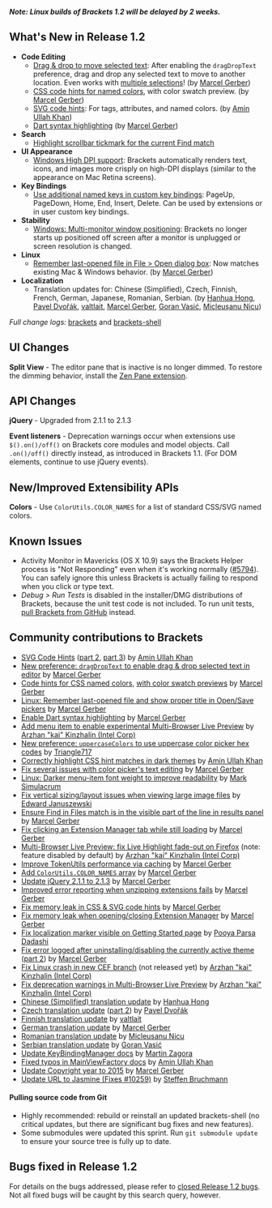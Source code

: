 **_Note: Linux builds of Brackets 1.2 will be delayed by 2 weeks._**

What's New in Release 1.2 
-------------------------

* **Code Editing**
    * [Drag & drop to move selected text](https://github.com/adobe/brackets/pull/9584): After enabling the `dragDropText` preference, drag and drop any selected text to move to another location. Even works with [multiple selections](https://github.com/adobe/brackets/wiki/Working-with-Multiple-Selections)! (by [Marcel Gerber](https://github.com/MarcelGerber))
    * [CSS code hints for named colors](https://github.com/adobe/brackets/pull/10410), with color swatch preview. (by [Marcel Gerber](https://github.com/MarcelGerber))
    * [SVG code hints](https://github.com/adobe/brackets/pull/10294): For tags, attributes, and named colors. (by [Amin Ullah Khan](https://github.com/sprintr))
    * [Dart syntax highlighting](https://github.com/adobe/brackets/pull/10308) (by [Marcel Gerber](https://github.com/MarcelGerber))
* **Search**
    * [Highlight scrollbar tickmark for the current Find match](https://github.com/adobe/brackets/pull/10413)
* **UI Appearance**
    * [Windows High DPI support](https://github.com/adobe/brackets-shell/pull/502): Brackets automatically renders text, icons, and images more crisply on high-DPI displays (similar to the appearance on Mac Retina screens).
* **Key Bindings**
    * [Use additional named keys in custom key bindings](https://github.com/adobe/brackets/pull/10247): PageUp, PageDown, Home, End, Insert, Delete. Can be used by extensions or in user custom key bindings.
* **Stability**
    * [Windows: Multi-monitor window positioning](https://github.com/adobe/brackets-shell/pull/498): Brackets no longer starts up positioned off screen after a monitor is unplugged or screen resolution is changed.
* **Linux**
    * [Remember last-opened file in File > Open dialog box](https://github.com/adobe/brackets-shell/pull/496): Now matches existing Mac & Windows behavior. (by [Marcel Gerber](https://github.com/MarcelGerber))
* **Localization**
    * Translation updates for: Chinese (Simplified), Czech, Finnish, French, German, Japanese, Romanian, Serbian. (by [Hanhua Hong](https://github.com/mistyhua), [Pavel Dvořák](https://github.com/dvorapa), [valtlait](https://github.com/valtlait), [Marcel Gerber](https://github.com/MarcelGerber), [Goran Vasić](https://github.com/goranvasic), [Micleușanu Nicu](https://github.com/micnic))

_Full change logs:_ [brackets](https://github.com/adobe/brackets/compare/release-1.1...release-1.2#commits_bucket) and [brackets-shell](https://github.com/adobe/brackets-shell/compare/release-1.1...release-1.2#commits_bucket) 



UI Changes 
---------- 
**Split View** - The editor pane that is inactive is no longer dimmed. To restore the dimming behavior, install the [Zen Pane extension](https://github.com/stowball/brackets-zen-pane).


API Changes 
----------- 
**jQuery** - Upgraded from 2.1.1 to 2.1.3

**Event listeners** - Deprecation warnings occur when extensions use `$().on()/off()` on Brackets core modules and model objects. Call `.on()/off()` directly instead, as introduced in Brackets 1.1. (For DOM elements, continue to use jQuery events).


New/Improved Extensibility APIs 
------------------------------- 
**Colors** - Use `ColorUtils.COLOR_NAMES` for a list of standard CSS/SVG named colors.


Known Issues 
------------ 
* Activity Monitor in Mavericks (OS X 10.9) says the Brackets Helper process is "Not Responding" even when it's working normally ([#5794](https://github.com/adobe/brackets/issues/5794)). You can safely ignore this unless Brackets is actually failing to respond when you click or type text. 
* _Debug > Run Tests_ is disabled in the installer/DMG distributions of Brackets, because the unit test code is not included. To run unit tests, [pull Brackets from GitHub](https://github.com/adobe/brackets/wiki/How-to-Hack-on-Brackets#wiki-getcode) instead. 


Community contributions to Brackets 
----------------------------------- 
* [SVG Code Hints](https://github.com/adobe/brackets/pull/10294) ([part 2](https://github.com/adobe/brackets/pull/10403), [part 3](https://github.com/adobe/brackets/pull/10499)) by [Amin Ullah Khan](https://github.com/sprintr)
* [New preference: `dragDropText` to enable drag & drop selected text in editor](https://github.com/adobe/brackets/pull/9584) by [Marcel Gerber](https://github.com/MarcelGerber)
* [Code hints for CSS named colors](https://github.com/adobe/brackets/pull/10410), [with color swatch previews](https://github.com/adobe/brackets/pull/10425) by [Marcel Gerber](https://github.com/MarcelGerber)
* [Linux: Remember last-opened file and show proper title in Open/Save pickers](https://github.com/adobe/brackets-shell/pull/496) by [Marcel Gerber](https://github.com/MarcelGerber)
* [Enable Dart syntax highlighting](https://github.com/adobe/brackets/pull/10308) by [Marcel Gerber](https://github.com/MarcelGerber)
* [Add menu item to enable experimental Multi-Browser Live Preview](https://github.com/adobe/brackets/pull/10285) by [Arzhan "kai" Kinzhalin (Intel Corp)](https://github.com/busykai)
* [New preference: `uppercaseColors` to use uppercase color picker hex codes](https://github.com/adobe/brackets/pull/9596) by [Triangle717](https://github.com/le717)
* [Correctly highlight CSS hint matches in dark themes](https://github.com/adobe/brackets/pull/10389) by [Amin Ullah Khan](https://github.com/sprintr)
* [Fix several issues with color picker's text editing](https://github.com/adobe/brackets/pull/10401) by [Marcel Gerber](https://github.com/MarcelGerber)
* [Linux: Darker menu-item font weight to improve readability](https://github.com/adobe/brackets/pull/9829) by [Mark Simulacrum](https://github.com/Mark-Simulacrum)
* [Fix vertical sizing/layout issues when viewing large image files](https://github.com/adobe/brackets/pull/10514) by [Edward Januszewski](https://github.com/EJanuszewski)
* [Ensure Find in Files match is in the visible part of the line in results panel](https://github.com/adobe/brackets/pull/9743) by [Marcel Gerber](https://github.com/MarcelGerber)
* [Fix clicking an Extension Manager tab while still loading](https://github.com/adobe/brackets/pull/9594) by [Marcel Gerber](https://github.com/MarcelGerber)
* [Multi-Browser Live Preview: fix Live Highlight fade-out on Firefox](https://github.com/adobe/brackets/pull/10151) (note: feature disabled by default) by [Arzhan "kai" Kinzhalin (Intel Corp)](https://github.com/busykai)
* [Improve TokenUtils performance via caching](https://github.com/adobe/brackets/pull/9964) by [Marcel Gerber](https://github.com/MarcelGerber)
* [Add `ColorUtils.COLOR_NAMES` array](https://github.com/adobe/brackets/pull/10303) by [Marcel Gerber](https://github.com/MarcelGerber)
* [Update jQuery 2.1.1 to 2.1.3](https://github.com/adobe/brackets/pull/10519) by [Marcel Gerber](https://github.com/MarcelGerber)
* [Improved error reporting when unzipping extensions fails](https://github.com/adobe/brackets/pull/10343) by [Marcel Gerber](https://github.com/MarcelGerber)
* [Fix memory leak in CSS & SVG code hints](https://github.com/adobe/brackets/pull/10463) by [Marcel Gerber](https://github.com/MarcelGerber)
* [Fix memory leak when opening/closing Extension Manager](https://github.com/adobe/brackets/pull/10551) by [Marcel Gerber](https://github.com/MarcelGerber)
* [Fix localization marker visible on Getting Started page](https://github.com/adobe/brackets/pull/10296) by [Pooya Parsa Dadashi](https://github.com/datamweb)
* [Fix error logged after uninstalling/disabling the currently active theme](https://github.com/adobe/brackets/pull/10236) ([part 2](https://github.com/adobe/brackets/pull/10243)) by [Marcel Gerber](https://github.com/MarcelGerber)
* [Fix Linux crash in new CEF branch](https://github.com/adobe/brackets-shell/pull/497) (not released yet) by [Arzhan "kai" Kinzhalin (Intel Corp)](https://github.com/busykai)
* [Fix deprecation warnings in Multi-Browser Live Preview](https://github.com/adobe/brackets/pull/10500) by [Arzhan "kai" Kinzhalin (Intel Corp)](https://github.com/busykai)
* [Chinese (Simplified) translation update](https://github.com/adobe/brackets/pull/10525) by [Hanhua Hong](https://github.com/mistyhua)
* [Czech translation update](https://github.com/adobe/brackets/pull/10503) ([part 2](https://github.com/adobe/brackets/pull/10577)) by [Pavel Dvořák](https://github.com/dvorapa)
* [Finnish translation update](https://github.com/adobe/brackets/pull/10480) by [valtlait](https://github.com/valtlait)
* [German translation update](https://github.com/adobe/brackets/pull/10528) by [Marcel Gerber](https://github.com/MarcelGerber)
* [Romanian translation update](https://github.com/adobe/brackets/pull/10312) by [Micleusanu Nicu](https://github.com/micnic)
* [Serbian translation update](https://github.com/adobe/brackets/pull/10350) by [Goran Vasić](https://github.com/goranvasic)
* [Update KeyBindingManager docs](https://github.com/adobe/brackets/pull/10225) by [Martin Zagora](https://github.com/zaggino)
* [Fixed typos in MainViewFactory docs](https://github.com/adobe/brackets/pull/10546) by [Amin Ullah Khan](https://github.com/sprintr)
* [Update Copyright year to 2015](https://github.com/adobe/brackets/pull/10295) by [Marcel Gerber](https://github.com/MarcelGerber)
* [Update URL to Jasmine (Fixes #10259)](https://github.com/adobe/brackets/pull/10260) by [Steffen Bruchmann](https://github.com/sbruchmann)

#### Pulling source code from Git 
* Highly recommended: rebuild or reinstall an updated brackets-shell (no critical updates, but there are significant bug fixes and new features).
* Some submodules were updated this sprint. Run `git submodule update` to ensure your source tree is fully up to date. 


Bugs fixed in Release 1.2 
------------------------- 
For details on the bugs addressed, please refer to [closed Release 1.2 bugs](https://github.com/adobe/brackets/issues?q=is%3Aclosed+milestone%3A%22Release+1.2%22). Not all fixed bugs will be caught by this search query, however.